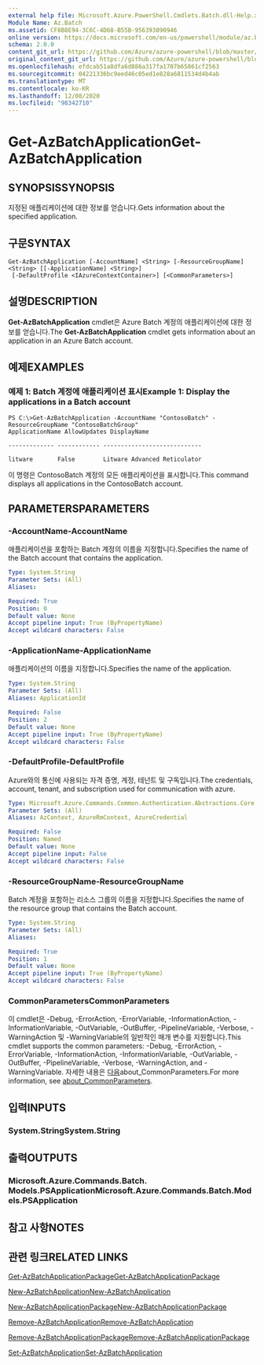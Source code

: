 ```yaml
---
external help file: Microsoft.Azure.PowerShell.Cmdlets.Batch.dll-Help.xml
Module Name: Az.Batch
ms.assetid: CF8B8E94-3C6C-4D68-B55B-956393890946
online version: https://docs.microsoft.com/en-us/powershell/module/az.batch/get-azbatchapplication
schema: 2.0.0
content_git_url: https://github.com/Azure/azure-powershell/blob/master/src/Batch/Batch/help/Get-AzBatchApplication.md
original_content_git_url: https://github.com/Azure/azure-powershell/blob/master/src/Batch/Batch/help/Get-AzBatchApplication.md
ms.openlocfilehash: efdcab51a8dfa6d886a317fa1707b65861cf2563
ms.sourcegitcommit: 04221336bc9eed46c05ed1e828a6811534d4b4ab
ms.translationtype: MT
ms.contentlocale: ko-KR
ms.lasthandoff: 12/08/2020
ms.locfileid: "98342710"
---
```

# <span data-ttu-id="fb31c-101">Get-AzBatchApplication</span><span class="sxs-lookup"><span data-stu-id="fb31c-101">Get-AzBatchApplication</span></span>

## <span data-ttu-id="fb31c-102">SYNOPSIS</span><span class="sxs-lookup"><span data-stu-id="fb31c-102">SYNOPSIS</span></span>
<span data-ttu-id="fb31c-103">지정된 애플리케이션에 대한 정보를 얻습니다.</span><span class="sxs-lookup"><span data-stu-id="fb31c-103">Gets information about the specified application.</span></span>

## <span data-ttu-id="fb31c-104">구문</span><span class="sxs-lookup"><span data-stu-id="fb31c-104">SYNTAX</span></span>

```
Get-AzBatchApplication [-AccountName] <String> [-ResourceGroupName] <String> [[-ApplicationName] <String>]
 [-DefaultProfile <IAzureContextContainer>] [<CommonParameters>]
```

## <span data-ttu-id="fb31c-105">설명</span><span class="sxs-lookup"><span data-stu-id="fb31c-105">DESCRIPTION</span></span>
<span data-ttu-id="fb31c-106">**Get-AzBatchApplication** cmdlet은 Azure Batch 계정의 애플리케이션에 대한 정보를 얻습니다.</span><span class="sxs-lookup"><span data-stu-id="fb31c-106">The **Get-AzBatchApplication** cmdlet gets information about an application in an Azure Batch account.</span></span>

## <span data-ttu-id="fb31c-107">예제</span><span class="sxs-lookup"><span data-stu-id="fb31c-107">EXAMPLES</span></span>

### <span data-ttu-id="fb31c-108">예제 1: Batch 계정에 애플리케이션 표시</span><span class="sxs-lookup"><span data-stu-id="fb31c-108">Example 1: Display the applications in a Batch account</span></span>
```
PS C:\>Get-AzBatchApplication -AccountName "ContosoBatch" -ResourceGroupName "ContosoBatchGroup"
ApplicationName AllowUpdates DisplayName

------------- ------------ ----------------------------

litware       False        Litware Advanced Reticulator
```

<span data-ttu-id="fb31c-109">이 명령은 ContosoBatch 계정의 모든 애플리케이션을 표시합니다.</span><span class="sxs-lookup"><span data-stu-id="fb31c-109">This command displays all applications in the ContosoBatch account.</span></span>

## <span data-ttu-id="fb31c-110">PARAMETERS</span><span class="sxs-lookup"><span data-stu-id="fb31c-110">PARAMETERS</span></span>

### <span data-ttu-id="fb31c-111">-AccountName</span><span class="sxs-lookup"><span data-stu-id="fb31c-111">-AccountName</span></span>
<span data-ttu-id="fb31c-112">애플리케이션을 포함하는 Batch 계정의 이름을 지정합니다.</span><span class="sxs-lookup"><span data-stu-id="fb31c-112">Specifies the name of the Batch account that contains the application.</span></span>

```yaml
Type: System.String
Parameter Sets: (All)
Aliases:

Required: True
Position: 0
Default value: None
Accept pipeline input: True (ByPropertyName)
Accept wildcard characters: False
```

### <span data-ttu-id="fb31c-113">-ApplicationName</span><span class="sxs-lookup"><span data-stu-id="fb31c-113">-ApplicationName</span></span>
<span data-ttu-id="fb31c-114">애플리케이션의 이름을 지정합니다.</span><span class="sxs-lookup"><span data-stu-id="fb31c-114">Specifies the name of the application.</span></span>

```yaml
Type: System.String
Parameter Sets: (All)
Aliases: ApplicationId

Required: False
Position: 2
Default value: None
Accept pipeline input: True (ByPropertyName)
Accept wildcard characters: False
```

### <span data-ttu-id="fb31c-115">-DefaultProfile</span><span class="sxs-lookup"><span data-stu-id="fb31c-115">-DefaultProfile</span></span>
<span data-ttu-id="fb31c-116">Azure와의 통신에 사용되는 자격 증명, 계정, 테넌트 및 구독입니다.</span><span class="sxs-lookup"><span data-stu-id="fb31c-116">The credentials, account, tenant, and subscription used for communication with azure.</span></span>

```yaml
Type: Microsoft.Azure.Commands.Common.Authentication.Abstractions.Core.IAzureContextContainer
Parameter Sets: (All)
Aliases: AzContext, AzureRmContext, AzureCredential

Required: False
Position: Named
Default value: None
Accept pipeline input: False
Accept wildcard characters: False
```

### <span data-ttu-id="fb31c-117">-ResourceGroupName</span><span class="sxs-lookup"><span data-stu-id="fb31c-117">-ResourceGroupName</span></span>
<span data-ttu-id="fb31c-118">Batch 계정을 포함하는 리소스 그룹의 이름을 지정합니다.</span><span class="sxs-lookup"><span data-stu-id="fb31c-118">Specifies the name of the resource group that contains the Batch account.</span></span>

```yaml
Type: System.String
Parameter Sets: (All)
Aliases:

Required: True
Position: 1
Default value: None
Accept pipeline input: True (ByPropertyName)
Accept wildcard characters: False
```

### <span data-ttu-id="fb31c-119">CommonParameters</span><span class="sxs-lookup"><span data-stu-id="fb31c-119">CommonParameters</span></span>
<span data-ttu-id="fb31c-120">이 cmdlet은 -Debug, -ErrorAction, -ErrorVariable, -InformationAction, -InformationVariable, -OutVariable, -OutBuffer, -PipelineVariable, -Verbose, -WarningAction 및 -WarningVariable의 일반적인 매개 변수를 지원합니다.</span><span class="sxs-lookup"><span data-stu-id="fb31c-120">This cmdlet supports the common parameters: -Debug, -ErrorAction, -ErrorVariable, -InformationAction, -InformationVariable, -OutVariable, -OutBuffer, -PipelineVariable, -Verbose, -WarningAction, and -WarningVariable.</span></span> <span data-ttu-id="fb31c-121">자세한 내용은 [다음](http://go.microsoft.com/fwlink/?LinkID=113216)about_CommonParameters.</span><span class="sxs-lookup"><span data-stu-id="fb31c-121">For more information, see [about_CommonParameters](http://go.microsoft.com/fwlink/?LinkID=113216).</span></span>

## <span data-ttu-id="fb31c-122">입력</span><span class="sxs-lookup"><span data-stu-id="fb31c-122">INPUTS</span></span>

### <span data-ttu-id="fb31c-123">System.String</span><span class="sxs-lookup"><span data-stu-id="fb31c-123">System.String</span></span>

## <span data-ttu-id="fb31c-124">출력</span><span class="sxs-lookup"><span data-stu-id="fb31c-124">OUTPUTS</span></span>

### <span data-ttu-id="fb31c-125">Microsoft.Azure.Commands.Batch. Models.PSApplication</span><span class="sxs-lookup"><span data-stu-id="fb31c-125">Microsoft.Azure.Commands.Batch.Models.PSApplication</span></span>

## <span data-ttu-id="fb31c-126">참고 사항</span><span class="sxs-lookup"><span data-stu-id="fb31c-126">NOTES</span></span>

## <span data-ttu-id="fb31c-127">관련 링크</span><span class="sxs-lookup"><span data-stu-id="fb31c-127">RELATED LINKS</span></span>

[<span data-ttu-id="fb31c-128">Get-AzBatchApplicationPackage</span><span class="sxs-lookup"><span data-stu-id="fb31c-128">Get-AzBatchApplicationPackage</span></span>](./Get-AzBatchApplicationPackage.md)

[<span data-ttu-id="fb31c-129">New-AzBatchApplication</span><span class="sxs-lookup"><span data-stu-id="fb31c-129">New-AzBatchApplication</span></span>](./New-AzBatchApplication.md)

[<span data-ttu-id="fb31c-130">New-AzBatchApplicationPackage</span><span class="sxs-lookup"><span data-stu-id="fb31c-130">New-AzBatchApplicationPackage</span></span>](./New-AzBatchApplicationPackage.md)

[<span data-ttu-id="fb31c-131">Remove-AzBatchApplication</span><span class="sxs-lookup"><span data-stu-id="fb31c-131">Remove-AzBatchApplication</span></span>](./Remove-AzBatchApplication.md)

[<span data-ttu-id="fb31c-132">Remove-AzBatchApplicationPackage</span><span class="sxs-lookup"><span data-stu-id="fb31c-132">Remove-AzBatchApplicationPackage</span></span>](./Remove-AzBatchApplicationPackage.md)

[<span data-ttu-id="fb31c-133">Set-AzBatchApplication</span><span class="sxs-lookup"><span data-stu-id="fb31c-133">Set-AzBatchApplication</span></span>](./Set-AzBatchApplication.md)


